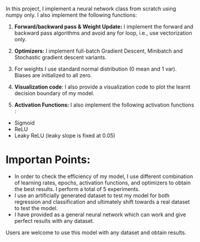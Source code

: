 In this project, I implement a neural network class from scratch using numpy only. I also implement the following functions:

1. **Forward/backward pass & Weight Update:** I implement the forward and backward pass algorithms and avoid any for loop, i.e., use vectorization only.

2. **Optimizers:** I implement full-batch Gradient Descent, Minibatch and Stochastic gradient descent variants.

3. For weights I use standard normal distribution (0 mean and 1 var). Biases are initialized to all zero.

4. **Visualization code**: I also provide a visualization code to plot the learnt decision boundary of my model.

5. **Activation Functions:** I also implement the following activation functions :
- Sigmoid
- ReLU
- Leaky ReLU (leaky slope is fixed at 0.05)

# Importan Points:

- In order to check the efficiency of my model, I use different combination of learning rates, epochs, activation functions, and optimizers to obtain the best results. I perform a total of 5 experiments. 
- I use an artificially generated dataset to test my model for both regression and classification and ultimately shift towards a real dataset to test the model.
- I have provided as a general neural network which can work and give perfect results with any dataset.

Users are welcome to use this model with any dataset and obtain results.

